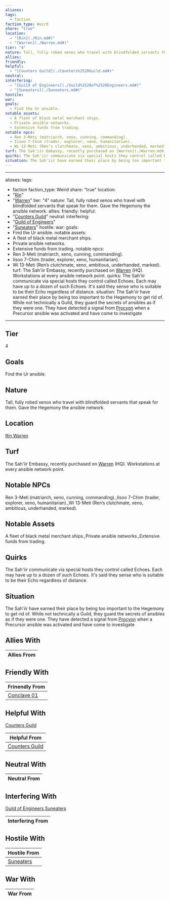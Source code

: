 ```yaml
---
aliases: 
tags:
  - faction
faction_type: Weird
share: "true"
location:
  - "[Rin](./Rin.md#)"
  - "[Warren](./Warren.md#)"
tier: "4"
nature: Tall, fully robed xenos who travel with blindfolded servants that speak for them. Gave the Hegemony the ansible network.
allies: 
friendly: 
helpful:
  - "[Counters Guild](./Counters%2520Guild.md#)"
neutral: 
interfering:
  - "[Guild of Engineers](./Guild%2520of%2520Engineers.md#)"
  - "[Suneaters](./Suneaters.md#)"
hostile: 
war: 
goals:
  - Find the Ur ansible.
notable assets:
  - A fleet of black metal merchant ships.
  - Private ansible networks.
  - Extensive funds from trading.
notable npcs:
  - Ren 3-Meti (matriarch, xeno, cunning, commanding).
  - Iisoo 7-Chim (trader, explorer, xeno, humanitarian).
  - Wi 13-Meti (Ren’s clutchmate, xeno, ambitious, underhanded, marked).
turf: The Sah'iir Embassy, recently purchased on [Warren](./Warren.md#) (HQ). Workstations at every ansible network point.
quirks: The Sah'iir communicate via special hosts they control called Echoes. Each may have up to a dozen of such Echoes. It's said they sense who is suitable to be their Echo regardless of distance.
situation: The Sah'iir have earned their place by being too important to the Hegemony to get rid of. While not technically a Guild, they guard the secrets of ansibles as if they were one. They have detected a signal from [Procyon](Procyon/Procyon.md) when a Precursor ansible was activated and have come to investigate
---
```

---
aliases:
tags:
  - faction
faction_type: Weird
share: "true"
location:
  - "[Rin](./Rin.md#)"
  - "[Warren](./Warren.md#)"
tier: "4"
nature: Tall, fully robed xenos who travel with blindfolded servants that speak for them. Gave the Hegemony the ansible network.
allies:
friendly:
helpful:
  - "[Counters Guild](./Counters%2520Guild.md#)"
neutral:
interfering:
  - "[Guild of Engineers](./Guild%2520of%2520Engineers.md#)"
  - "[Suneaters](./Suneaters.md#)"
hostile:
war:
goals:
  - Find the Ur ansible.
notable assets:
  - A fleet of black metal merchant ships.
  - Private ansible networks.
  - Extensive funds from trading.
notable npcs:
  - Ren 3-Meti (matriarch, xeno, cunning, commanding).
  - Iisoo 7-Chim (trader, explorer, xeno, humanitarian).
  - Wi 13-Meti (Ren’s clutchmate, xeno, ambitious, underhanded, marked).
turf: The Sah'iir Embassy, recently purchased on [Warren](./Warren.md#) (HQ). Workstations at every ansible network point.
quirks: The Sah'iir communicate via special hosts they control called Echoes. Each may have up to a dozen of such Echoes. It's said they sense who is suitable to be their Echo regardless of distance.
situation: The Sah'iir have earned their place by being too important to the Hegemony to get rid of. While not technically a Guild, they guard the secrets of ansibles as if they were one. They have detected a signal from [Procyon](Procyon/Procyon.md) when a Precursor ansible was activated and have come to investigate
---
## Tier

4

## Goals

Find the Ur ansible.

## Nature

Tall, fully robed xenos who travel with blindfolded servants that speak for them. Gave the Hegemony the ansible network.

## Location

[Rin](./Rin.md.md#.md#),[Warren](./Warren.md.md#.md#.md#.md#)

## Turf

The Sah'iir Embassy, recently purchased on [Warren](Procyon/Rin/Warren.md) (HQ). Workstations at every ansible network point.

## Notable NPCs

Ren 3-Meti (matriarch, xeno, cunning, commanding).,Iisoo 7-Chim (trader, explorer, xeno, humanitarian).,Wi 13-Meti (Ren’s clutchmate, xeno, ambitious, underhanded, marked).

## Notable Assets

A fleet of black metal merchant ships.,Private ansible networks.,Extensive funds from trading.

## Quirks

The Sah'iir communicate via special hosts they control called Echoes. Each may have up to a dozen of such Echoes. It's said they sense who is suitable to be their Echo regardless of distance.

## Situation

The Sah'iir have earned their place by being too important to the Hegemony to get rid of. While not technically a Guild, they guard the secrets of ansibles as if they were one. They have detected a signal from [Procyon](Procyon/Procyon.md) when a Precursor ansible was activated and have come to investigate

## Allies With



| Allies From |
| ----------- |


## Friendly With



| Frinendly From                           |
| ---------------------------------------- |
| [Conclave 01](./Conclave%2001.md) |


## Helpful With

[Counters Guild](./Counters%2520Guild.md.md#.md#)

| Helpful From                                   |
| ---------------------------------------------- |
| [Counters Guild](./Counters%2520Guild.md.md#.md#) |


## Neutral With




| Neutral From |
| ------------ |



## Interfering With

[Guild of Engineers](./Guild%2520of%2520Engineers.md.md#.md#),[Suneaters](./Suneaters.md.md#.md#)


| Interfering From |
| ---------------- |



## Hostile With




| Hostile From                         |
| ------------------------------------ |
| [Suneaters](./Suneaters.md.md#.md#) |



## War With



| War From |
| -------- |

